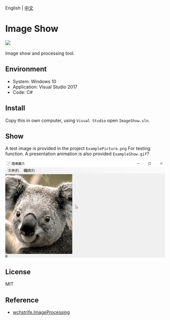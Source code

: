 English | [中文](./README.md)

# Image Show

<img src="https://img.shields.io/badge/license-MIT-green.svg" />

Image show and processing tool.

## Environment

- System: Windows 10
- Application: Visual Studio 2017
- Code: C#

## Install

Copy this in own computer, using `Visual Studio` open `ImageShow.sln`.

## Show

A test image is provided in the project `ExamplePicture.png` For testing function. A presentation animation is also provided `ExampleShow.gif`?

![Show](./ImageShow/ExampleShow.gif)

## License

MIT

## Reference

- [wchstrife.ImageProcessing](https://github.com/wchstrife/ImageProcessing)
